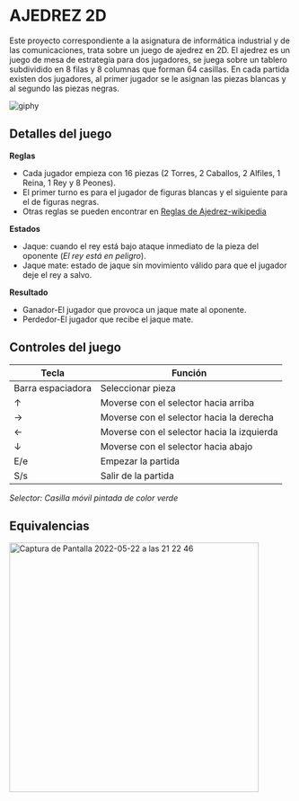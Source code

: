 # AJEDREZ 2D
Este proyecto correspondiente a la asignatura de informática industrial y de las comunicaciones, trata sobre un juego de ajedrez en 2D.
El ajedrez es un juego de mesa de estrategia para dos jugadores, se juega sobre un tablero subdividido en 8 filas y 8 columnas que forman 64 casillas.
En cada partida existen dos jugadores, al primer jugador se le asignan las piezas blancas y al segundo las piezas negras.



![giphy](https://user-images.githubusercontent.com/61022558/166662205-5d0c68c3-42f8-429c-86f7-e09494c2dcdd.gif)

## Detalles del juego

**Reglas**
- Cada jugador empieza con 16 piezas (2 Torres, 2 Caballos, 2 Alfiles, 1 Reina, 1 Rey y 8 Peones).
- El primer turno es para el jugador de figuras blancas y el siguiente para el de figuras negras.
- Otras reglas se pueden encontrar en [Reglas de Ajedrez-wikipedia](https://es.wikipedia.org/wiki/Leyes_del_ajedrez#Reglas)


**Estados**
- Jaque: cuando el rey está bajo ataque inmediato de la pieza del oponente (*El rey está en peligro*).
- Jaque mate: estado de jaque sin movimiento válido para que el jugador deje el rey a salvo.


**Resultado**
- Ganador-El jugador que provoca un jaque mate al oponente.
- Perdedor-El jugador que recibe el jaque mate.



## Controles del juego
| **Tecla**        | **Función**                               |
| ---              | ---                                       |
|Barra espaciadora | Seleccionar pieza                         |
|        ↑         | Moverse con el selector hacia arriba      |
|        →         | Moverse con el selector hacia la derecha  |
|        ←         | Moverse con el selector hacia la izquierda|
|        ↓         | Moverse con el selector hacia abajo       |
|       E/e        | Empezar la partida                        |
|       S/s        | Salir de la partida                       |

*Selector: Casilla móvil pintada de color verde*

## Equivalencias
<img width="444" alt="Captura de Pantalla 2022-05-22 a las 21 22 46" src="https://user-images.githubusercontent.com/61022558/169712409-71d29437-c64f-46aa-b013-84496b917c27.png">


